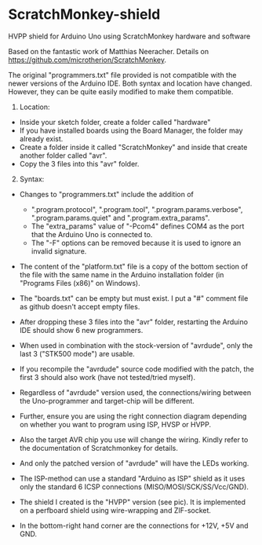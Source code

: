 # ScratchMonkey-shield
HVPP shield for Arduino Uno using ScratchMonkey hardware and software

Based on the fantastic work of Matthias Neeracher. Details on https://github.com/microtherion/ScratchMonkey. 

The original "programmers.txt" file provided is not compatible with the newer versions of the Arduino IDE. 
Both syntax and location have changed. However, they can be quite easily modified to make them compatible. 
1. Location: 
- Inside your sketch folder, create a folder called "hardware" 
- If you have installed boards using the Board Manager, the folder may already exist. 
- Create a folder inside it called "ScratchMonkey" and inside that create another folder called "avr". 
- Copy the 3 files into this "avr" folder. 
2. Syntax: 
- Changes to "programmers.txt" include the addition of 
    - ".program.protocol", ".program.tool", ".program.params.verbose", ".program.params.quiet" and ".program.extra_params". 
    - The "extra_params" value of "-Pcom4" defines COM4 as the port that the Arduino Uno is connected to. 
    - The "-F" options can be removed because it is used to ignore an invalid signature. 
- The content of the "platform.txt" file is a copy of the bottom section of the file with the same name in the Arduino installation folder (in "Programs Files (x86)" on Windows). 
- The "boards.txt" can be empty but must exist. I put a "#" comment file as github doesn't accept empty files. 

- After dropping these 3 files into the "avr" folder, restarting the Arduino IDE should show 6 new programmers. 
- When used in combination with the stock-version of "avrdude", only the last 3 ("STK500 mode") are usable. 
- If you recompile the "avrdude" source code modified with the patch, the first 3 should also work (have not tested/tried myself). 
- Regardless of "avrdude" version used, the connections/wiring between the Uno-programmer and target-chip will be different. 
- Further, ensure you are using the right connection diagram depending on whether you want to program using ISP, HVSP or HVPP. 
- Also the target AVR chip you use will change the wiring. Kindly refer to the documentation of Scratchmonkey for details. 
- And only the patched version of "avrdude" will have the LEDs working. 
- The ISP-method can use a standard "Arduino as ISP" shield as it uses only the standard 6 ICSP connections (MISO/MOSI/SCK/SS/Vcc/GND). 
- The shield I created is the "HVPP" version (see pic). It is implemented on a perfboard shield using wire-wrapping and ZIF-socket. 
- In the bottom-right hand corner are the connections for +12V, +5V and GND. 
